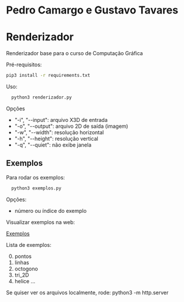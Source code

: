 # Pedro Camargo e Gustavo Tavares

# Renderizador
Renderizador base para o curso de Computação Gráfica

Pré-requisitos:

```sh
pip3 install -r requirements.txt
````

Uso:
```sh
  python3 renderizador.py
````

Opções
- "-i", "--input": arquivo X3D de entrada
- "-o", "--output": arquivo 2D de saída (imagem)
- "-w", "--width": resolução horizontal
- "-h", "--height": resolução vertical
- "-q", "--quiet": não exibe janela

## Exemplos

Para rodar os exemplos:

```sh
  python3 exemplos.py
````

Opções:
- número ou índice do exemplo

Visualizar exemplos na web:

[Exemplos](https://lpsoares.github.io/Renderizador/)

Lista de exemplos:

0. pontos
1. linhas
2. octogono
3. tri_2D
4. helice
...

Se quiser ver os arquivos localmente, rode: python3 -m http.server
